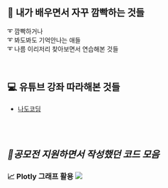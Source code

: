       
## **📘 내가 배우면서 자꾸 깜빡하는 것들**

➰ 깜빡하거나 <br>
➰ 봐도봐도 기억안나는 애들 <br>
➰ 나름 이리저리 찾아보면서 연습해본 것들

<br>

## **💻 유튜브 강좌 따라해본 것들**
- [나도코딩](https://www.youtube.com/@nadocoding)
<br>
<br>

## *🌈공모전 지원하면서 작성했던 코드 모음*

### 📈 Plotly 그래프 활용 <a href="https://github.com/leo-contigo/Python/tree/main/%EC%8B%9C%EA%B0%81%ED%99%94" target="_blank"><img src="https://img.shields.io/badge/Github-black?style=flat-square&logo=Github&logoColor=white"/></a> 
<br>
<br>
<br>

